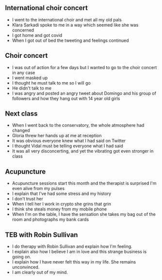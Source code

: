 ## International choir concert

- I went to the international choir and met all my old pals
- Klara Sarkadi spoke to me in a way which seemed like she was concerned
- I got home and got covid
- When I got out of bed the tweeting and feelings continued

## Choir concert

- I was out of action for a few days but I wanted to go to the choir concert in any case
- I went masked up
- I thought he must talk to me so I will go
- He didn't talk to me
- I was angry and posted an angry tweet about Domingo and his group of followers and how they hang out with 14 year old girls

## Next class

- When I went back to the conservatory, the whole atmosphere had changed
- Gloria threw her hands up at me at reception
- It was obvious everyone knew what I had said on Twitter
- I thought Vidal must be telling everyone what I had said
- It was all very disconcerting, and yet the vibrating got even stronger in class

## Acupuncture

- Acupuncture sessions start this month and the therapist is surprised I'm even alive from my pulses
- I explain that I've had some stress and my history 
- I don't trust her
- When I tell her I work in crypto she grins that grin
- I think she steals money from my mobile phone
- When I'm on the table, I have the sensation she takes my bag out of the room and photographs my bank cards

## TEB with Robin Sullivan

- I do therapy with Robin Sullivan and explain how I'm feeling.
- I explain also how I believe I am in love and this strange business is going on.
- I explain how I have never felt this way in my life. She remains unconvinced.
- I am clearly out of my mind.
